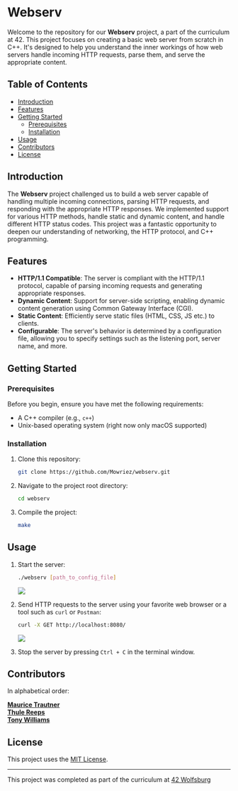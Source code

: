 # Webserv

Welcome to the repository for our **Webserv** project, a part of the curriculum at 42.
This project focuses on creating a basic web server from scratch in C++. 
It's designed to help you understand the inner workings of how web servers handle incoming HTTP requests, 
parse them, and serve the appropriate content.

## Table of Contents

- [Introduction](#introduction)
- [Features](#features)
- [Getting Started](#getting-started)
    - [Prerequisites](#prerequisites)
    - [Installation](#installation)
- [Usage](#usage)
- [Contributors](#contributors)
- [License](#license)

## Introduction

The **Webserv** project challenged us to build a web server capable of handling multiple incoming connections, 
parsing HTTP requests, and responding with the appropriate HTTP responses. 
We implemented support for various HTTP methods, handle static and dynamic content, 
and handle different HTTP status codes. 
This project was a fantastic opportunity to deepen our understanding of networking, 
the HTTP protocol, and C++ programming.

## Features

- **HTTP/1.1 Compatible**: The server is compliant with the HTTP/1.1 protocol, capable of parsing incoming requests and generating appropriate responses.
- **Dynamic Content**: Support for server-side scripting, enabling dynamic content generation using Common Gateway Interface (CGI).
- **Static Content**: Efficiently serve static files (HTML, CSS, JS etc.) to clients.
- **Configurable**: The server's behavior is determined by a configuration file, allowing you to specify settings such as the listening port, server name, and more.

## Getting Started

### Prerequisites

Before you begin, ensure you have met the following requirements:

- A C++ compiler (e.g., `c++`)
- Unix-based operating system (right now only macOS supported)

### Installation

1. Clone this repository:

   ```bash
   git clone https://github.com/Mowriez/webserv.git
   ```
2. Navigate to the project root directory:

   ```bash
   cd webserv
   ```

3. Compile the project:

   ```bash
   make
   ```
   
## Usage

1. Start the server:

   ```bash
   ./webserv [path_to_config_file]
   ```
   ![](https://github.com/Mowriez/readmefiles/blob/master/webserv/run%20and%20config.gif)
   
2. Send HTTP requests to the server using your favorite web browser or a tool such as `curl` or `Postman`:

   ```bash
   curl -X GET http://localhost:8080/
   ```
   ![](https://github.com/Mowriez/readmefiles/blob/master/webserv/website.gif)
   
3. Stop the server by pressing `Ctrl + C` in the terminal window.

## Contributors

In alphabetical order:

[**Maurice Trautner**](https://github.com/Mowriez)  
[**Thule Reeps**](https://github.com/thule-re)  
[**Tony Williams**](https://github.com/tonywilliamspiano)  

## License

This project uses the [MIT License](LICENSE).

---
This project was completed as part of the curriculum at [42 Wolfsburg](https://www.42wolfsburg.de/)

